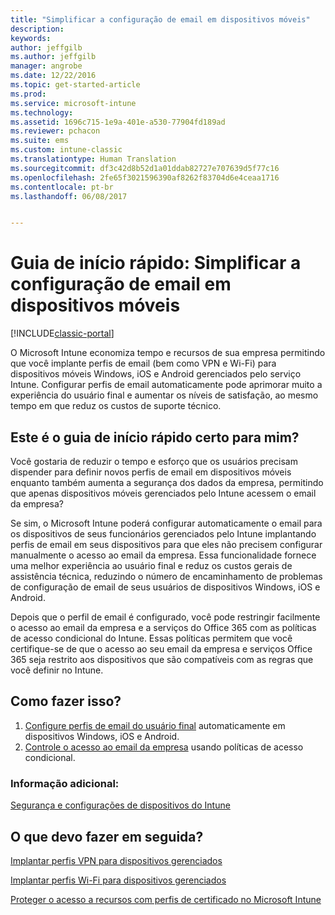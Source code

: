 ```yaml
---
title: "Simplificar a configuração de email em dispositivos móveis"
description: 
keywords: 
author: jeffgilb
ms.author: jeffgilb
manager: angrobe
ms.date: 12/22/2016
ms.topic: get-started-article
ms.prod: 
ms.service: microsoft-intune
ms.technology: 
ms.assetid: 1696c715-1e9a-401e-a530-77904fd189ad
ms.reviewer: pchacon
ms.suite: ems
ms.custom: intune-classic
ms.translationtype: Human Translation
ms.sourcegitcommit: df3c42d8b52d1a01ddab82727e707639d5f77c16
ms.openlocfilehash: 2fe65f3021596390af8262f83704d6e4ceaa1716
ms.contentlocale: pt-br
ms.lasthandoff: 06/08/2017


---
```


# <a name="quick-start-guide-simplify-email-configuration-on-mobile-devices"></a>Guia de início rápido: Simplificar a configuração de email em dispositivos móveis

[!INCLUDE[classic-portal](../includes/classic-portal.md)]

O Microsoft Intune economiza tempo e recursos de sua empresa permitindo que você implante perfis de email (bem como VPN e Wi-Fi) para dispositivos móveis Windows, iOS e Android gerenciados pelo serviço Intune. Configurar perfis de email automaticamente pode aprimorar muito a experiência do usuário final e aumentar os níveis de satisfação, ao mesmo tempo em que reduz os custos de suporte técnico.

## <a name="is-this-quick-start-guide-right-for-me"></a>Este é o guia de início rápido certo para mim?
Você gostaria de reduzir o tempo e esforço que os usuários precisam dispender para definir novos perfis de email em dispositivos móveis enquanto também aumenta a segurança dos dados da empresa, permitindo que apenas dispositivos móveis gerenciados pelo Intune acessem o email da empresa?

Se sim, o Microsoft Intune poderá configurar automaticamente o email para os dispositivos de seus funcionários gerenciados pelo Intune implantando perfis de email em seus dispositivos para que eles não precisem configurar manualmente o acesso ao email da empresa. Essa funcionalidade fornece uma melhor experiência ao usuário final e reduz os custos gerais de assistência técnica, reduzindo o número de encaminhamento de problemas de configuração de email de seus usuários de dispositivos Windows, iOS e Android.

Depois que o perfil de email é configurado, você pode restringir facilmente o acesso ao email da empresa e a serviços do Office 365 com as políticas de acesso condicional do Intune. Essas políticas permitem que você certifique-se de que o acesso ao seu email da empresa e serviços Office 365 seja restrito aos dispositivos que são compatíveis com as regras que você definir no Intune.

## <a name="how-do-i-do-it"></a>Como fazer isso?
1.  [Configure perfis de email do usuário final](/intune-classic/deploy-use/configure-access-to-corporate-email-using-email-profiles-with-microsoft-intune) automaticamente em dispositivos Windows, iOS e Android.
2.  [Controle o acesso ao email da empresa](/intune-classic/deploy-use/restrict-access-to-email-and-o365-services-with-microsoft-intune) usando políticas de acesso condicional.


### <a name="additional-information"></a>Informação adicional:
[Segurança e configurações de dispositivos do Intune](/intune-classic/deploy-use/manage-settings-and-features-on-your-devices-with-microsoft-intune-policies)

## <a name="what-should-i-do-next"></a>O que devo fazer em seguida?
[Implantar perfis VPN para dispositivos gerenciados](/intune-classic/deploy-use/vpn-connections-in-microsoft-intune)

[Implantar perfis Wi-Fi para dispositivos gerenciados](/intune-classic/deploy-use/wi-fi-connections-in-microsoft-intune)

[Proteger o acesso a recursos com perfis de certificado no Microsoft Intune](/intune-classic/deploy-use/secure-resource-access-with-certificate-profiles)

